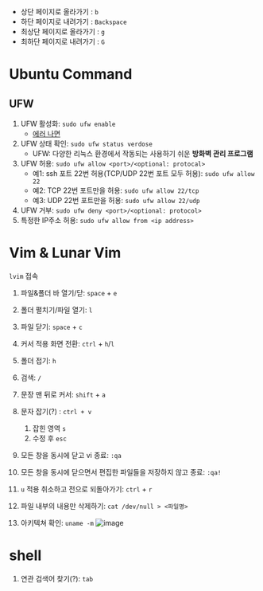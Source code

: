- 상단 페이지로 올라가기 : `b`
- 하단 페이지로 내려가기 : `Backspace`
- 최상단 페이지로 올라가기 : `g`
- 최하단 페이지로 내려가기 : `G`

# Ubuntu Command
## UFW
1. UFW 활성화: ```sudo ufw enable```
    - [에러 나면](https://superuser.com/questions/1775776/enabling-ufw-failed-with-ubuntu-from-wsl2)
1. UFW 상태 확인: ```sudo ufw status verdose```
    - UFW: 다양한 리눅스 환경에서 작동되는 사용하기 쉬운 **방화벽 관리 프로그램**
2. UFW 허용: ```sudo ufw allow <port>/<optional: protocal>```
    - 예1: ssh 포트 22번 허용(TCP/UDP 22번 포트 모두 허용): ```sudo ufw allow 22```
    - 예2: TCP 22번 포트만을 허용: ```sudo ufw allow 22/tcp```
    - 예3: UDP 22번 포트만을 허용: ```sudo ufw allow 22/udp```
3. UFW 거부: ```sudo ufw deny <port>/<optional: protocol>```
4. 특정한 IP주소 허용: ```sudo ufw allow from <ip address>```


# Vim & Lunar Vim
```lvim``` 접속
1. 파일&폴더 바 열기/닫: ```space``` + ```e```
2. 폴더 펼치기/파일 열기: ```l```
3. 파일 닫기: ```space``` + ```c```
4. 커서 적용 화면 전환: ```ctrl``` + ```h```/```l```
5. 폴더 접기: ```h```
6. 검색: ```/```
7. 문장 맨 뒤로 커서: ```shift``` + ```a```
8. 문자 잡기(?) : `ctrl + v`
    1. 잡힌 영역 `s`
    2. 수정 후 `esc`

1. 모든 창을 동시에 닫고 vi 종료: ```:qa```
2. 모든 창을 동시에 닫으면서 편집한 파일들을 저장하지 않고 종료: ```:qa!```
3. ```u``` 적용 취소하고 전으로 되돌아가기: ```ctrl``` + ```r```
4. 파일 내부의 내용만 삭제하기: ```cat /dev/null > <파일명>```
5. 아키텍쳐 확인: `uname -m`
   ![image](https://github.com/redzzzi/HelloWorld/assets/127263392/ceba3cf8-e935-49cd-9d41-bcffe686a5e6)


# shell
1. 연관 검색어 찾기(?): ```tab```
